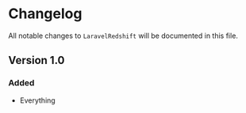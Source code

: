 # Changelog

All notable changes to `LaravelRedshift` will be documented in this file.

## Version 1.0

### Added
- Everything
